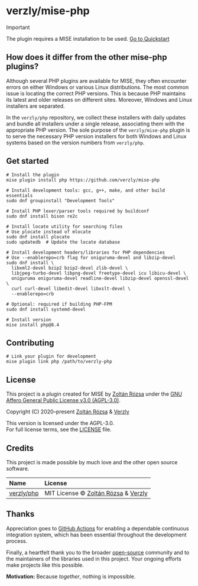 # verzly/mise-php

> [!IMPORTANT]
> The plugin requires a MISE installation to be used. <a href="https://github.com/jdx/mise#quickstart" target="_blank">Go to Quickstart</a>

## How does it differ from the other mise-php plugins?

Although several PHP plugins are available for MISE, they often encounter errors on either Windows or various Linux distributions. The most common issue is locating the correct PHP versions. This is because PHP maintains its latest and older releases on different sites. Moreover, Windows and Linux installers are separated.

In the `verzly/php` repository, we collect these installers with daily updates and bundle all installers under a single release, associating them with the appropriate PHP version. The sole purpose of the `verzly/mise-php` plugin is to serve the necessary PHP version installers for both Windows and Linux systems based on the version numbers from `verzly/php`.

## Get started

```none
# Install the plugin
mise plugin install php https://github.com/verzly/mise-php

# Install development tools: gcc, g++, make, and other build essentials
sudo dnf groupinstall "Development Tools"

# Install PHP lexer/parser tools required by buildconf
sudo dnf install bison re2c

# Install locate utility for searching files
# Use plocate instead of mlocate
sudo dnf install plocate
sudo updatedb  # Update the locate database

# Install development headers/libraries for PHP dependencies
# Use --enablerepo=crb flag for oniguruma-devel and libzip-devel
sudo dnf install \
  libxml2-devel bzip2 bzip2-devel zlib-devel \
  libjpeg-turbo-devel libpng-devel freetype-devel icu libicu-devel \
  oniguruma oniguruma-devel readline-devel libzip-devel openssl-devel \
  curl curl-devel libedit-devel libxslt-devel \
  --enablerepo=crb

# Optional: required if building PHP-FPM
sudo dnf install systemd-devel

# Install version
mise install php@8.4
```

## Contributing

```none
# Link your plugin for development
mise plugin link php /path/to/verzly-php
```

## License

This project is a plugin created for MISE by [Zoltán Rózsa](https://github.com/rozsazoltan) under the [GNU Affero General Public License v3.0 (AGPL-3.0)](https://www.gnu.org/licenses/agpl-3.0.html).

Copyright (C) 2020–present [Zoltán Rózsa](https://github.com/rozsazoltan) & [Verzly](https://github.com/verzly)

This version is licensed under the AGPL-3.0.  
For full license terms, see the [LICENSE](./LICENSE) file.

## Credits

This project is made possible by much love and the other open source software.

|Name|License|
|:---|:---|
|[verzly/php](https://github.com/verzly/php)|MIT License © [Zoltán Rózsa](https://github.com/verzly/mise-php) & [Verzly](https://github.com/verzly)|

## Thanks

Appreciation goes to [GitHub Actions](https://github.com/features/actions) for enabling a dependable continuous integration system, which has been essential throughout the development process.

Finally, a heartfelt thank you to the broader [open-source](https://github.com/open-source) community and to the maintainers of the libraries used in this project. Your ongoing efforts make projects like this possible.

**Motivation:** Because _together_, nothing is impossible.
